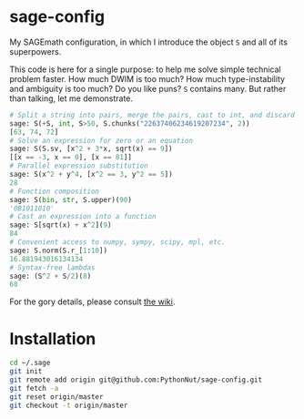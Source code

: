 sage-config
===========

My SAGEmath configuration, in which I introduce the object `S` and all of its superpowers.

This code is here for a single purpose: to help me solve simple technical problem faster. How much DWIM is too much? How much type-instability and ambiguity is too much? Do you like puns? `S` contains many. But rather than talking, let me demonstrate.

```python
# Split a string into pairs, merge the pairs, cast to int, and discard below 50
sage: S(+S, int, S>50, S.chunks("22637406234619207234", 2))
[63, 74, 72]
# Solve an expression for zero or an equation
sage: S(S.sv, [x^2 + 3*x, sqrt(x) == 9])
[[x == -3, x == 0], [x == 81]]
# Parallel expression substitution
sage: S(x^2 + y^4, [x^2 == 3, y^2 == 5])
28
# Function composition
sage: S(bin, str, S.upper)(90)
'0B1011010'
# Cast an expression into a function
sage: S[sqrt(x) + x^2](9)
84
# Convenient access to numpy, sympy, scipy, mpl, etc.
sage: S.norm(S.r_[1:10])
16.881943016134134
# Syntax-free lambdas
sage: (S^2 + S/2)(8)
68
```

For the gory details, please consult [the wiki](https://github.com/PythonNut/sage-config/wiki).

Installation
============
```bash
cd ~/.sage
git init
git remote add origin git@github.com:PythonNut/sage-config.git
git fetch -a
git reset origin/master
git checkout -t origin/master
```

